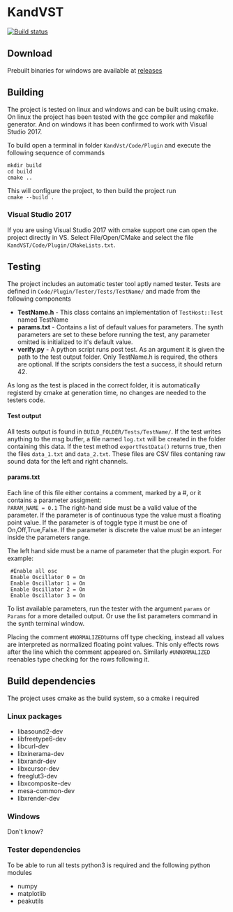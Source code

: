 # KandVST
[![Build status](https://build.rahmn.net/guestAuth/app/rest/builds/buildType:id:KandVST_Build/statusIcon.svg)]()
## Download ##
Prebuilt binaries for windows are available at [releases](https://github.com/VirtualRaven/KandVST/releases)
## Building ##

The project is tested on linux and windows and can be built using cmake.
On linux the project has been tested with the gcc compiler and makefile generator. And on windows
it has been confirmed to work with Visual Studio 2017.

To build open a terminal in folder `KandVst/Code/Plugin` and execute the following sequence of 
commands 

`mkdir build`  
`cd build`  
`cmake ..`  

This will configure the project, to then build the project run  
`cmake --build .`

### Visual Studio 2017 ###
If you are using Visual Studio 2017 with cmake support one can open the project directly in VS. 
Select File/Open/CMake and select the file `KandVST/Code/Plugin/CMakeLists.txt`.

## Testing ##
The project includes an automatic tester tool aptly named tester.
Tests are defined in `Code/Plugin/Tester/Tests/TestName/` and made from
the following components
   * __TestName.h__ - This class contains an implementation of `TestHost::Test` named TestName
   * __params.txt__ - Contains a list of default values for parameters. The synth parameters are set to these before 
                      running the test, any parameter omitted is initialized to it's default value.
   * __verify.py__  - A python script runs post test. As an argument it is given the path to the test output folder.
 Only TestName.h is required, the others are optional. If the scripts considers the test a success, it should return 42.
 
 As long as the test is placed in the correct folder, it is automatically registerd by cmake at generation time, 
 no changes are needed to the testers code.
 
 #### Test output ####
 All tests output is found in `BUILD_FOLDER/Tests/TestName/`. If the test writes anything to the msg buffer, 
 a file named `log.txt` will be created in the folder containing this data.
 If the test method `exportTestData()` returns true, then the files `data_1.txt` and `data_2.txt`. These
 files are CSV files contaning raw sound data for the left and right channels. 
 
 #### params.txt ####
  Each line of this file either contains a comment, marked by a #, or
  it contains a parameter assigment:  
  `PARAM_NAME = 0.1`
  The right-hand side must be a valid value of the parameter.
  If the parameter is of continuous type the value must a floating point value.
  If the parameter is of toggle type it must be one of On,Off,True,False.
  If the parameter is discrete the value must be an integer inside the parameters range.
  
  The left hand side must be a name of parameter that the plugin export.
  For example:
  ```
   #Enable all osc
   Enable Oscillator 0 = On
   Enable Oscillator 1 = On
   Enable Oscillator 2 = On
   Enable Oscillator 3 = On
  ```
  To list available parameters, run the tester with the argument `params` or `Params` for a more detailed output. Or 
  use the list parameters command in the synth terminal window.
  
  Placing the comment `#NORMALIZED`turns off type checking, instead all values are interpreted as normalized floating point   values. This only effects rows after the line which the comment appeared on. 
  Similarly `#UNNORMALIZED` reenables type checking for the rows following it.

## Build dependencies
The project uses cmake as the build system, so a cmake i required

### Linux packages 
  * libasound2-dev
  * libfreetype6-dev
  * libcurl-dev
  * libxinerama-dev
  * libxrandr-dev
  * libxcursor-dev
  * freeglut3-dev  
  * libxcomposite-dev
  * mesa-common-dev
  * libxrender-dev
### Windows 
   Don't know?

### Tester dependencies ###
  To be able to run all tests python3 is required and the following python modules
  * numpy
  * matplotlib
  * peakutils
